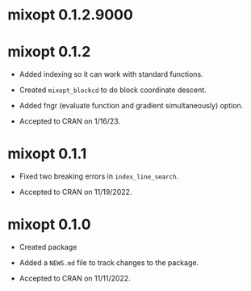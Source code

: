 # mixopt 0.1.2.9000

# mixopt 0.1.2

* Added indexing so it can work with standard functions.

* Created `mixopt_blockcd` to do block coordinate descent.

* Added fngr (evaluate function and gradient simultaneously) option.

* Accepted to CRAN on 1/16/23.

# mixopt 0.1.1

* Fixed two breaking errors in `index_line_search`.

* Accepted to CRAN on 11/19/2022.

# mixopt 0.1.0

* Created package

* Added a `NEWS.md` file to track changes to the package.

* Accepted to CRAN on 11/11/2022.
